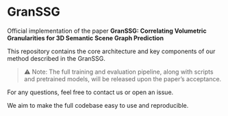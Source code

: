 # GranSSG
Official implementation of the paper **GranSSG: Correlating Volumetric Granularities for 3D Semantic Scene Graph Prediction**

This repository contains the core architecture and key components of our method described in the GranSSG.

> ⚠️ Note: The full training and evaluation pipeline, along with scripts and pretrained models, will be released upon the paper’s acceptance.

For any questions, feel free to contact us or open an issue.

We aim to make the full codebase easy to use and reproducible.
